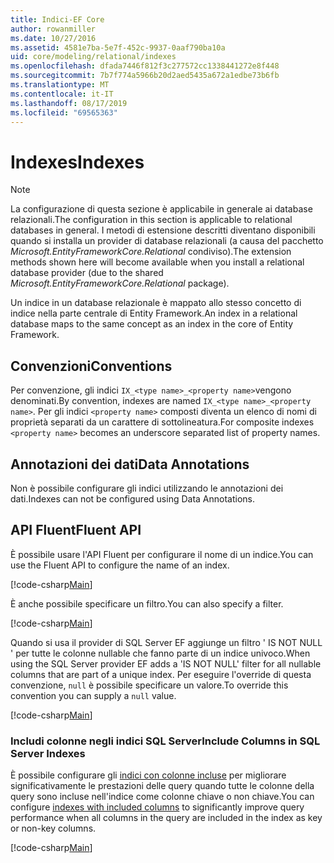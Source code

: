 ```yaml
---
title: Indici-EF Core
author: rowanmiller
ms.date: 10/27/2016
ms.assetid: 4581e7ba-5e7f-452c-9937-0aaf790ba10a
uid: core/modeling/relational/indexes
ms.openlocfilehash: dfada7446f812f3c277572cc1338441272e8f448
ms.sourcegitcommit: 7b7f774a5966b20d2aed5435a672a1edbe73b6fb
ms.translationtype: MT
ms.contentlocale: it-IT
ms.lasthandoff: 08/17/2019
ms.locfileid: "69565363"
---
```

# <a name="indexes"></a><span data-ttu-id="91aa4-102">Indexes</span><span class="sxs-lookup"><span data-stu-id="91aa4-102">Indexes</span></span>

> [!NOTE]  
> <span data-ttu-id="91aa4-103">La configurazione di questa sezione è applicabile in generale ai database relazionali.</span><span class="sxs-lookup"><span data-stu-id="91aa4-103">The configuration in this section is applicable to relational databases in general.</span></span> <span data-ttu-id="91aa4-104">I metodi di estensione descritti diventano disponibili quando si installa un provider di database relazionali (a causa del pacchetto *Microsoft.EntityFrameworkCore.Relational* condiviso).</span><span class="sxs-lookup"><span data-stu-id="91aa4-104">The extension methods shown here will become available when you install a relational database provider (due to the shared *Microsoft.EntityFrameworkCore.Relational* package).</span></span>

<span data-ttu-id="91aa4-105">Un indice in un database relazionale è mappato allo stesso concetto di indice nella parte centrale di Entity Framework.</span><span class="sxs-lookup"><span data-stu-id="91aa4-105">An index in a relational database maps to the same concept as an index in the core of Entity Framework.</span></span>

## <a name="conventions"></a><span data-ttu-id="91aa4-106">Convenzioni</span><span class="sxs-lookup"><span data-stu-id="91aa4-106">Conventions</span></span>

<span data-ttu-id="91aa4-107">Per convenzione, gli indici `IX_<type name>_<property name>`vengono denominati.</span><span class="sxs-lookup"><span data-stu-id="91aa4-107">By convention, indexes are named `IX_<type name>_<property name>`.</span></span> <span data-ttu-id="91aa4-108">Per gli indici `<property name>` composti diventa un elenco di nomi di proprietà separati da un carattere di sottolineatura.</span><span class="sxs-lookup"><span data-stu-id="91aa4-108">For composite indexes `<property name>` becomes an underscore separated list of property names.</span></span>

## <a name="data-annotations"></a><span data-ttu-id="91aa4-109">Annotazioni dei dati</span><span class="sxs-lookup"><span data-stu-id="91aa4-109">Data Annotations</span></span>

<span data-ttu-id="91aa4-110">Non è possibile configurare gli indici utilizzando le annotazioni dei dati.</span><span class="sxs-lookup"><span data-stu-id="91aa4-110">Indexes can not be configured using Data Annotations.</span></span>

## <a name="fluent-api"></a><span data-ttu-id="91aa4-111">API Fluent</span><span class="sxs-lookup"><span data-stu-id="91aa4-111">Fluent API</span></span>

<span data-ttu-id="91aa4-112">È possibile usare l'API Fluent per configurare il nome di un indice.</span><span class="sxs-lookup"><span data-stu-id="91aa4-112">You can use the Fluent API to configure the name of an index.</span></span>

[!code-csharp[Main](../../../../samples/core/Modeling/FluentAPI/Samples/Relational/IndexName.cs?name=Model&highlight=9)]

<span data-ttu-id="91aa4-113">È anche possibile specificare un filtro.</span><span class="sxs-lookup"><span data-stu-id="91aa4-113">You can also specify a filter.</span></span>

[!code-csharp[Main](../../../../samples/core/Modeling/FluentAPI/Samples/Relational/IndexFilter.cs?name=Model&highlight=9)]

<span data-ttu-id="91aa4-114">Quando si usa il provider di SQL Server EF aggiunge un filtro ' IS NOT NULL ' per tutte le colonne nullable che fanno parte di un indice univoco.</span><span class="sxs-lookup"><span data-stu-id="91aa4-114">When using the SQL Server provider EF adds a 'IS NOT NULL' filter for all nullable columns that are part of a unique index.</span></span> <span data-ttu-id="91aa4-115">Per eseguire l'override di questa convenzione, `null` è possibile specificare un valore.</span><span class="sxs-lookup"><span data-stu-id="91aa4-115">To override this convention you can supply a `null` value.</span></span>

[!code-csharp[Main](../../../../samples/core/Modeling/FluentAPI/Samples/Relational/IndexNoFilter.cs?name=Model&highlight=10)]

### <a name="include-columns-in-sql-server-indexes"></a><span data-ttu-id="91aa4-116">Includi colonne negli indici SQL Server</span><span class="sxs-lookup"><span data-stu-id="91aa4-116">Include Columns in SQL Server Indexes</span></span>

<span data-ttu-id="91aa4-117">È possibile configurare gli [indici con colonne incluse](https://docs.microsoft.com/sql/relational-databases/indexes/create-indexes-with-included-columns) per migliorare significativamente le prestazioni delle query quando tutte le colonne della query sono incluse nell'indice come colonne chiave o non chiave.</span><span class="sxs-lookup"><span data-stu-id="91aa4-117">You can configure [indexes with included columns](https://docs.microsoft.com/sql/relational-databases/indexes/create-indexes-with-included-columns) to significantly improve query performance when all columns in the query are included in the index as key or non-key columns.</span></span>

[!code-csharp[Main](../../../../samples/core/Modeling/FluentAPI/Samples/Relational/ForSqlServerHasIndex.cs?name=Model)]
